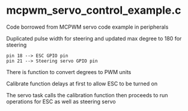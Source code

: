 # mcpwm_servo_control_example.c

Code borrowed from MCPWM servo code example in peripherals

Duplicated pulse width for steering and updated max degree to 180 for steering

    pin 18 --> ESC GPIO pin
    pin 21 --> Steering servo GPIO pin

There is function to convert degrees to PWM units

Calibrate function delays at first to allow ESC to be turned on

The servo task calls the calibration function then proceeds to run operations for ESC as well as steering servo

